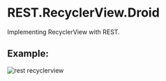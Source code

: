 # REST.RecyclerView.Droid

Implementing RecyclerView with REST.

## Example:

![rest recyclerview](https://cloud.githubusercontent.com/assets/15155286/22170473/6a38a9ec-df86-11e6-9854-9e989f44c370.gif)




